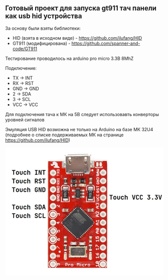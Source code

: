 
## Готовый проект для запуска gt911 тач панели как usb hid устройства

За основу были взяты библиотеки:
* HID (взята в исходном виде) - https://github.com/ilufang/HID
* GT911 (модифицирована) - https://github.com/spanner-and-code/GT911

Тестирование проводилось на arduino pro micro 3.3В 8MhZ

Подключение:
* TX  -> INT
* RX  -> RST
* GND -> GND
* 2   -> SDA
* 3   -> SCL
* VCC -> VCC

Для подключения тача к МК на 5В следует использовавть конверторы уровней сигналов

Эмуляция USB HID возможна не только на Arduino на базе МК 32U4 (подробнее о списке подерживаемых МК на странице https://github.com/ilufang/HID) 

![Иллюстрация к проекту](https://github.com/mazahaker/gt911-arduino-capacitive-touch/blob/master/Touch%20connection.jpg)
